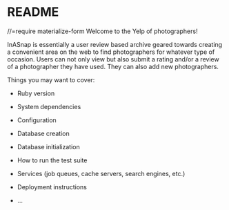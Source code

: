 # README

//=require materialize-form
Welcome to the Yelp of photographers!

InASnap is essentially a user review based archive geared towards creating a convenient area on the web to find photographers for whatever type of occasion. Users can not only view but also submit a rating and/or a review of a photographer they have used. They can also add new photographers.

Things you may want to cover:

* Ruby version

* System dependencies

* Configuration

* Database creation

* Database initialization

* How to run the test suite

* Services (job queues, cache servers, search engines, etc.)

* Deployment instructions

* ...
